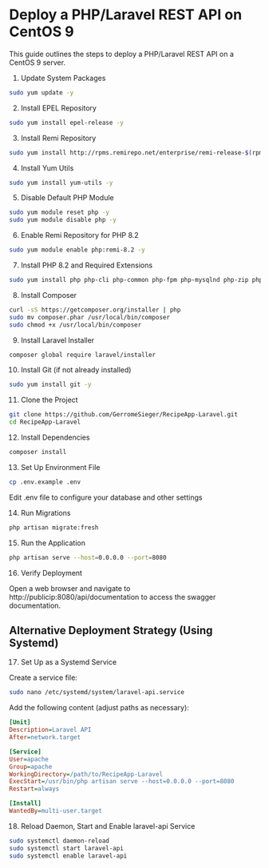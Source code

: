 # Deploy a PHP/Laravel REST API on CentOS 9

This guide outlines the steps to deploy a PHP/Laravel REST API on a CentOS 9 server.

1. Update System Packages

```bash
sudo yum update -y
```

2. Install EPEL Repository

```bash
sudo yum install epel-release -y
```

3. Install Remi Repository

```bash
sudo yum install http://rpms.remirepo.net/enterprise/remi-release-$(rpm -E %rhel).rpm -y
```

4. Install Yum Utils

```bash
sudo yum install yum-utils -y
```

5. Disable Default PHP Module

```bash
sudo yum module reset php -y
sudo yum module disable php -y
```

6. Enable Remi Repository for PHP 8.2

```bash
sudo yum module enable php:remi-8.2 -y
```

7. Install PHP 8.2 and Required Extensions

```bash
sudo yum install php php-cli php-common php-fpm php-mysqlnd php-zip php-devel php-gd php-mcrypt php-mbstring php-curl php-xml php-pear php-bcmath php-json php-dom -y
```

8. Install Composer

```bash
curl -sS https://getcomposer.org/installer | php
sudo mv composer.phar /usr/local/bin/composer
sudo chmod +x /usr/local/bin/composer
```

9. Install Laravel Installer

```bash
composer global require laravel/installer
```

10. Install Git (if not already installed)

```bash
sudo yum install git -y
```

11. Clone the Project

```bash
git clone https://github.com/GerromeSieger/RecipeApp-Laravel.git
cd RecipeApp-Laravel
```

12. Install Dependencies

```bash
composer install
```

13. Set Up Environment File

```bash
cp .env.example .env
```

Edit .env file to configure your database and other settings

14. Run Migrations

```bash
php artisan migrate:fresh
```

15. Run the Application

```bash
php artisan serve --host=0.0.0.0 --port=8080
```

16. Verify Deployment

Open a web browser and navigate to http://publicip:8080/api/documentation to access the swagger documentation.

## Alternative Deployment Strategy (Using Systemd)

17. Set Up as a Systemd Service

Create a service file:

``` bash
sudo nano /etc/systemd/system/laravel-api.service
```

Add the following content (adjust paths as necessary):

```ini
[Unit]
Description=Laravel API
After=network.target

[Service]
User=apache
Group=apache
WorkingDirectory=/path/to/RecipeApp-Laravel
ExecStart=/usr/bin/php artisan serve --host=0.0.0.0 --port=8080
Restart=always

[Install]
WantedBy=multi-user.target

```

18. Reload Daemon, Start and Enable laravel-api Service

``` bash
sudo systemctl daemon-reload
sudo systemctl start laravel-api
sudo systemctl enable laravel-api
```